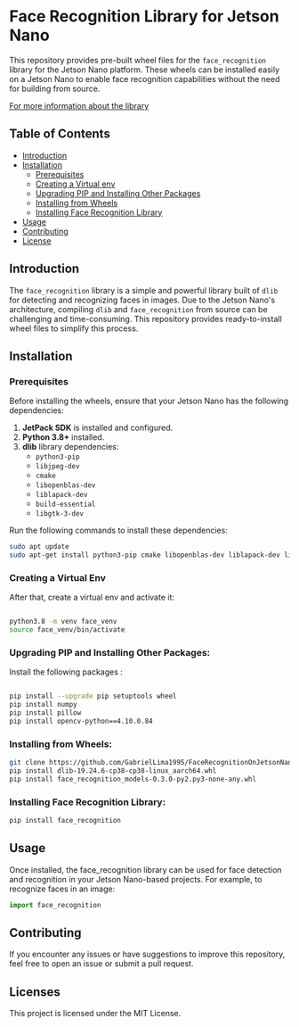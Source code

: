 # Face Recognition Library for Jetson Nano

This repository provides pre-built wheel files for the `face_recognition` library for the Jetson Nano platform. These wheels can be installed easily on a Jetson Nano to enable face recognition capabilities without the need for building from source.

[For more information about the library](https://pypi.org/project/face-recognition/)

## Table of Contents

- [Introduction](#introduction)
- [Installation](#installation)
  - [Prerequisites](#prerequisites)
  - [Creating a Virtual env](#creating-a-virtual-env)
  - [Upgrading PIP and Installing Other Packages](#Upgrading-pip-and-installing-other-packages)
  - [Installing from Wheels](#installing-from-wheels)
  - [Installing Face Recognition Library](#installing-face-recognition-library)
- [Usage](#usage)
- [Contributing](#contributing)
- [License](#license)

## Introduction

The `face_recognition` library is a simple and powerful library built of `dlib` for detecting and recognizing faces in images. Due to the Jetson Nano's architecture, compiling `dlib` and `face_recognition` from source can be challenging and time-consuming. This repository provides ready-to-install wheel files to simplify this process.

## Installation

### Prerequisites
Before installing the wheels, ensure that your Jetson Nano has the following dependencies:

1. **JetPack SDK** is installed and configured.
2. **Python 3.8+** installed.
3. **dlib** library dependencies:
   - `python3-pip`
   - `libjpeg-dev`
   - `cmake`
   - `libopenblas-dev`
   - `liblapack-dev`
   - `build-essential`
   - `libgtk-3-dev`



Run the following commands to install these dependencies:

```bash
sudo apt update
sudo apt-get install python3-pip cmake libopenblas-dev liblapack-dev libjpeg-dev build-essential libgtk-3-dev
```

### Creating a Virtual Env

After that, create a virtual env and activate it: 

```bash 

python3.8 -m venv face_venv 
source face_venv/bin/activate
```

### Upgrading PIP and Installing Other Packages: 

Install the following packages :

``` bash 

pip install --upgrade pip setuptools wheel
pip install numpy
pip install pillow
pip install opencv-python==4.10.0.84
```

### Installing from Wheels:

``` bash
git clone https://github.com/GabrielLima1995/FaceRecognitionOnJetsonNano.git
pip install dlib-19.24.6-cp38-cp38-linux_aarch64.whl 
pip install face_recognition_models-0.3.0-py2.py3-none-any.whl
```
### Installing Face Recognition Library:

``` bash
pip install face_recognition
```

## Usage

Once installed, the face_recognition library can be used for face detection and recognition in your Jetson Nano-based projects. For example, to recognize faces in an image:

``` python
import face_recognition
```

## Contributing 

If you encounter any issues or have suggestions to improve this repository, feel free to open an issue or submit a pull request.

## Licenses

This project is licensed under the MIT License.
